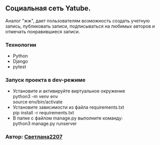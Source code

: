  ## Cоциальная сеть Yatube.
 
 Аналог "жж", дает пользователям возможность создать учетную запись, публиковать записи, подписываться на любимых авторов и отмечать понравившиеся записи.

### Технологии
- Python
- Django
- pytest

### Запуск проекта в dev-режиме
- Установите и активируйте виртуальное окружение  
python3 -m venv env  
source env/bin/activate  
- Установите зависимости из файла requirements.txt  
pip install -r requirements.txt  
- В папке с файлом manage.py выполните команду:  
python3 manage.py runserver

### Автор: [Светлана2207](https://github.com/Svetlana2207)